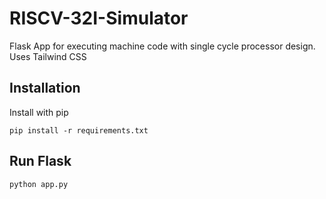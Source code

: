 # RISCV-32I-Simulator

Flask App for executing machine code with single cycle processor design. Uses Tailwind CSS

## Installation

Install with pip

```
pip install -r requirements.txt
```

## Run Flask

```
python app.py
```